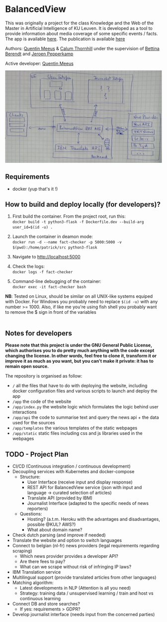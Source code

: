 # BalancedView

This was originally a project for the class Knowledge and the Web of the Master in Artificial Intelligence of KU Leuven. It is developed as a tool to provide information about media coverage of some specific events / facts. The app is available [here](https://fact-checker.herokuapp.com/). The publication is available [here](https://github.com/qmeeus/balanced-view/blob/master/documents/Digital_Nudge.pdf)

Authors: [Quentin Meeus](https://github.com/qmeeus) & [Calum Thornhill](https://github.com/cjthornhill) under the supervision of [Bettina Berendt](https://people.cs.kuleuven.be/~bettina.berendt/) and [Jeroen Pepperkamp](https://www.kuleuven.be/wieiswie/en/person/00117249)

Active developer: [Quentin Meeus](https://github.com/qmeeus)

![Building blocks](images/appview.jpg)

## Requirements
- docker (yup that's it !)

## How to build and deploy locally (for developers)?
1. First build the container. From the project root, run this:<br/>
`docker build -t python3-flask -f Dockerfile.dev --build-arg user_id=$(id -u) .`

2. Launch the container in deamon mode: <br/>
`docker run -d --name fact-checker -p 5000:5000 -v $(pwd):/home/patrick/src python3-flask`

3. Navigate to [http://localhost:5000](http://localhost:5000)

4. Check the logs:<br/>
`docker logs -f fact-checker`

5. Command-line debugging of the container: <br/>
`docker exec -it fact-checker bash`


**NB**: Tested on Linux, should be similar on all UNIX-like systems equiped with Docker. For Windows 
you probably need to replace `$(id -u)` 
with any number >= 1000. Also, if like me you're using fish shell you probably want to remove the $ sign in front of the variables<br/><br/>

## Notes for developers
**Please note that this project is under the GNU General Public License, which authorises you to do pretty much anything with the code except changing the license. In other words, feel free to clone it, transform it or improve it as much as you want, but you can't make it private: it has to remain open source.**

The repository is organised as follow:
 - `/` all the files that have to do with deploying the website, including docker configuration files and various scripts to launch and deploy the app
 - `/app` the code of the website
 - `/app/index.py` the website logic which formulates the logic behind user interactions
 - `/app/api` the code to summarise text and query the news api + the data used for the sources
 - `/app/templates` the various templates of the static webpages
 - `/app/static` static files including css and js libraries used in the webpages

## TODO - Project Plan
 - CI/CD (Continuous integration / continuous development)
 - Decoupling services with Kubernetes and docker-compose
   - Structure:
     - User Interface (receive input and display response)
     - REST API for BalancedView service (json with input and language -> curated selection of articles)
     - Translate API (provided by IBM)
     - Journalist Interface (adapted to the specific needs of news reporters)
   - Questions:
     - Hosting? (a.t.m. Heroku with the advantages and disadvantages, possible @KUL? AWS?)
     - What about domain name?
 - Check dutch parsing (and improve if needed)
 - Translate the website and option to switch languages
 - Connect to belgian (nl-fr) news providers (legal requirements regarding scraping)
    - Which news provider provides a developer API?
    - Are there fees to pay?
    - What can we scrape without risk of infringing IP laws?
 - IBM Translation service
 - Multilingual support (provide translated articles from other languages)
 - Matching algorithm:
   - Latest developments in NLP (Attention is all you need)
   - Strategy: training data / unsupervised learning / train and host vs continuous learning
 - Connect DB and store searches?
   - If yes: requirements > GDPR?
 - Develop journalist interface (needs input from the concerned parties)

